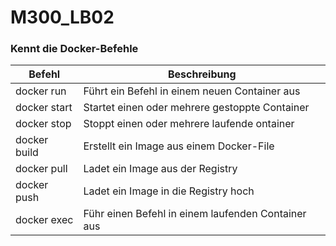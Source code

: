 # M300_LB02

### Kennt die Docker-Befehle

| Befehl       | Beschreibung                                       |
| ------------ | -------------------------------------------------- |
| docker run   | Führt ein Befehl in einem neuen Container aus      |
| docker start | Startet einen oder mehrere gestoppte Container     |
| docker stop  | Stoppt einen oder mehrere laufende ontainer        |
| docker build | Erstellt ein Image aus einem Docker-File           |
| docker pull  | Ladet ein Image aus der Registry                   |
| docker push  | Ladet ein Image in die Registry hoch               |
| docker exec  | Führ einen Befehl in einem laufenden Container aus |

